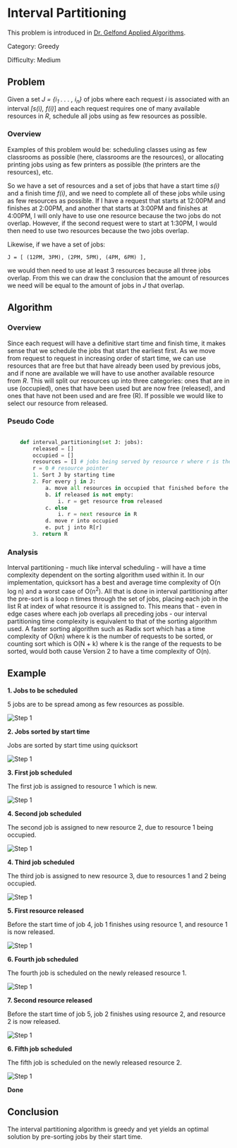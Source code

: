 # Interval Partitioning

This problem is introduced in [Dr. Gelfond Applied Algorithms](http://redwood.cs.ttu.edu/~mgelfond/FALL-2012/slides.pdf).

Category: Greedy

Difficulty: Medium


## Problem

Given a set _J = {i<sub>1</sub> . . . , i<sub>n</sub>}_ of jobs where each request _i_ is
associated with an interval _[s(i), f(i)_] and each request requires one
of many available resources in _R_, schedule all jobs using as few resources as possible.

### Overview

Examples of this problem would be: scheduling classes using as few classrooms as possible (here, classrooms are the resources), or
allocating printing jobs using as few printers as possible (the printers are the resources), etc.

So we have a set of resources and a set of jobs that have a start time _s(i)_ and a finish time _f(i)_, and we need to complete all of
these jobs while using as few resources as possible. If I have a request that starts at 12:00PM and finishes at 2:00PM, and another that
starts at 3:00PM and finishes at 4:00PM, I will only have to use one resource because the two jobs do not overlap. However, if the second request were
to start at 1:30PM, I would then need to use two resources because the two jobs overlap.

Likewise, if we have a set of jobs:

    J = [ (12PM, 3PM), (2PM, 5PM), (4PM, 6PM) ],

we would then need to use at least 3 resources because all three jobs overlap.
From this we can draw the conclusion that the amount of resources we need will be equal to the amount of jobs in _J_ that overlap.

## Algorithm
### Overview

Since each request will have a definitive start time and finish time, it makes sense that we schedule the jobs that start the earliest
first. As we move from request to request in increasing order of start time, we can use resources that are free but that have already been used by
previous jobs, and if none are available we will have to use another available resource from _R_. This will split our resources up into three categories:
ones that are in use (occupied), ones that have been used but are now free (released), and ones that have not been used and are free (R). If possible
we would like to select our resource from released.

### Pseudo Code

```Python

    def interval_partitioning(set J: jobs):
        released = []
        occupied = []
        resources = [] # jobs being served by resource r where r is the index
        r = 0 # resource pointer
        1. Sort J by starting time
        2. For every j in J:
            a. move all resources in occupied that finished before the start of j into released
            b. if released is not empty:
                i. r = get resource from released
            c. else
                i. r = next resource in R
            d. move r into occupied
            e. put j into R[r]
        3. return R

```



### Analysis

Interval partitioning - much like interval scheduling - will have a time complexity dependent on the sorting algorithm used within it. In our implementation,
quicksort has a best and average time complexity of O(n log n) and a worst case of O(n<sup>2</sup>). All that is done in interval partitioning after
the pre-sort is a loop n times through the set of jobs, placing each job in the list R at index of what resource it is assigned to. This means that - even in edge
cases where each job overlaps all preceding jobs - our interval partitioning time complexity is equivalent to that of the sorting algorithm used.
A faster sorting algorithm such as Radix sort which has a time complexity of O(kn) where k is the number of requests to be sorted, or
counting sort which is O(N + k) where k is the range of the requests to be sorted, would both cause Version 2 to have a time complexity of O(n).

## Example

**1. Jobs to be scheduled**

5 jobs are to be spread among as few resources as possible.

![Step 1](Assets/step1.PNG "Jobs to be scheduled")

**2. Jobs sorted by start time**

Jobs are sorted by start time using quicksort

![Step 1](Assets/step2.PNG "Jobs to be scheduled")

**3. First job scheduled**

The first job is assigned to resource 1 which is new.

![Step 1](Assets/step3.PNG "First job scheduled")

**4. Second job scheduled**

The second job is assigned to new resource 2, due to resource 1 being occupied.

![Step 1](Assets/step4.PNG "Second job scheduled")

**4. Third job scheduled**

The third job is assigned to new resource 3, due to resources 1 and 2 being occupied.

![Step 1](Assets/step5.PNG "Third job scheduled")

**5. First resource released**

Before the start time of job 4, job 1 finishes using resource 1, and resource 1 is now released.

![Step 1](Assets/step6.PNG "First resource released")

**6. Fourth job scheduled**

The fourth job is scheduled on the newly released resource 1.

![Step 1](Assets/step7.PNG "Fourth job scheduled")


**7. Second resource released**

Before the start time of job 5, job 2 finishes using resource 2, and resource 2 is now released.


![Step 1](Assets/step8.PNG "Second resource released")

**6. Fifth job scheduled**

The fifth job is scheduled on the newly released resource 2.

![Step 1](Assets/step9.PNG "Fifth job scheduled")

**Done**

## Conclusion
The interval partitioning algorithm is greedy and yet yields an optimal solution by pre-sorting jobs by their start time.
